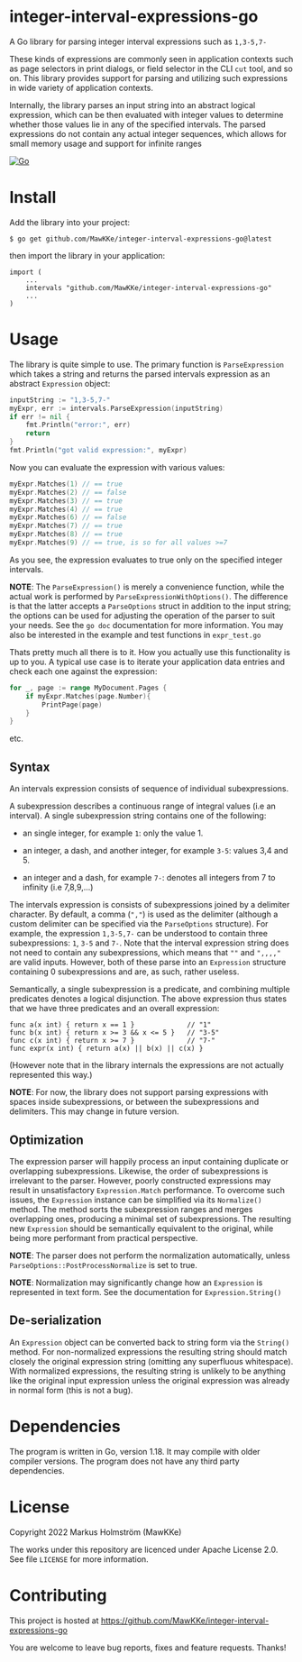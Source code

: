 # integer-interval-expressions-go
A Go library for parsing integer interval expressions such as `1,3-5,7-`

These kinds of expressions are commonly seen in application contexts such as page selectors
in print dialogs, or field selector in the CLI `cut` tool, and so on. This library
provides support for parsing and utilizing such expressions in wide variety of
application contexts.

Internally, the library parses an input string into an abstract logical expression,
which can be then evaluated with integer values to determine whether those
values lie in any of the specified intervals. The parsed expressions do not contain
any actual integer sequences, which allows for small memory usage and support for
infinite ranges

[![Go](https://github.com/MawKKe/integer-interval-expressions-go/workflows/Go/badge.svg)](https://github.com/MawKKe/integer-interval-expressions-go/actions/workflows/go.yml)

# Install

Add the library into your project:

    $ go get github.com/MawKKe/integer-interval-expressions-go@latest

then import the library in your application:

    import (
        ...
        intervals "github.com/MawKKe/integer-interval-expressions-go"
        ...
    )

# Usage

The library is quite simple to use. The primary function is `ParseExpression`
which takes a string and returns the parsed intervals expression as an abstract
`Expression` object:

```Go
inputString := "1,3-5,7-"
myExpr, err := intervals.ParseExpression(inputString)
if err != nil {
    fmt.Println("error:", err)
    return
}
fmt.Println("got valid expression:", myExpr)
```

Now you can evaluate the expression with various values:

```Go
myExpr.Matches(1) // == true
myExpr.Matches(2) // == false
myExpr.Matches(3) // == true
myExpr.Matches(4) // == true
myExpr.Matches(6) // == false
myExpr.Matches(7) // == true
myExpr.Matches(8) // == true
myExpr.Matches(9) // == true, is so for all values >=7
```
As you see, the expression evaluates to true only on the specified integer
intervals.

**NOTE**: The `ParseExpression()` is merely a convenience function, while the
actual work is performed by `ParseExpressionWithOptions()`. The difference is
that the latter accepts a `ParseOptions` struct in addition to the input
string; the options can be used for adjusting the operation of the parser to
suit your needs. See the `go doc` documentation for more information. You may
also be interested in the example and test functions in `expr_test.go`

Thats pretty much all there is to it. How you actually use this functionality
is up to you.  A typical use case is to iterate your application data entries
and check each one against the expression:

```Go
for _, page := range MyDocument.Pages {
    if myExpr.Matches(page.Number){
        PrintPage(page)
    }
}
```
etc.

## Syntax

An intervals expression consists of sequence of individual subexpressions.

A subexpression describes a continuous range of integral values (i.e an
interval).  A single subexpression string contains one of the following:

- an single integer, for example `1`: only the value 1.

- an integer, a dash, and another integer, for example `3-5`: values 3,4 and 5.

- an integer and a dash, for example `7-`: denotes all integers from 7 to
  infinity (i.e 7,8,9,...)

The intervals expression is consists of subexpressions joined by a delimiter
character.  By default, a comma (`","`) is used as the delimiter (although a
custom delimiter can be specified via the `ParseOptions` structure). For
example, the expression `1,3-5,7-` can be understood to contain three
subexpressions: `1`, `3-5` and `7-`.  Note that the interval expression
string does not need to contain any subexpressions, which means that `""` and
`",,,,"` are valid inputs. However, both of these parse into an `Expression`
structure containing 0 subexpressions and are, as such, rather useless.

Semantically, a single subexpression is a predicate, and combining multiple
predicates denotes a logical disjunction. The above expression thus states that
we have three predicates and an overall expression:

    func a(x int) { return x == 1 }             // "1"
    func b(x int) { return x >= 3 && x <= 5 }   // "3-5"
    func c(x int) { return x >= 7 }             // "7-"
    func expr(x int) { return a(x) || b(x) || c(x) }

(However note that in the library internals the expressions are not actually
represented this way.)

**NOTE**: For now, the library does not support parsing expressions with spaces
inside subexpressions, or between the subexpressions and delimiters. This may
change in future version.

## Optimization
The expression parser will happily process an input containing duplicate or
overlapping subexpressions. Likewise, the order of subexpressions is irrelevant
to the parser. However, poorly constructed expressions may result in
unsatisfactory `Expression.Match` performance. To overcome such issues, the
`Expression` instance can be simplified via its `Normalize()` method. The
method sorts the subexpression ranges and merges overlapping ones, producing a
minimal set of subexpressions. The resulting new `Expression` should be
semantically equivalent to the original, while being more performant from practical
perspective. 

**NOTE**: The parser does not perform the normalization automatically, unless
`ParseOptions::PostProcessNormalize` is set to true.

**NOTE**: Normalization may significantly change how an `Expression` is 
represented in text form. See the documentation for `Expression.String()`

## De-serialization
An `Expression` object can be converted back to string form via the `String()`
method.  For non-normalized expressions the resulting string should match
closely the original expression string (omitting any superfluous whitespace).
With normalized expressions, the resulting string is unlikely to be anything
like the original input expression unless the original expression was already
in normal form (this is not a bug).

# Dependencies

The program is written in Go, version 1.18. It may compile with older compiler
versions.  The program does not have any third party dependencies.

# License

Copyright 2022 Markus Holmström (MawKKe)

The works under this repository are licenced under Apache License 2.0.
See file `LICENSE` for more information.

# Contributing

This project is hosted at https://github.com/MawKKe/integer-interval-expressions-go

You are welcome to leave bug reports, fixes and feature requests. Thanks!

